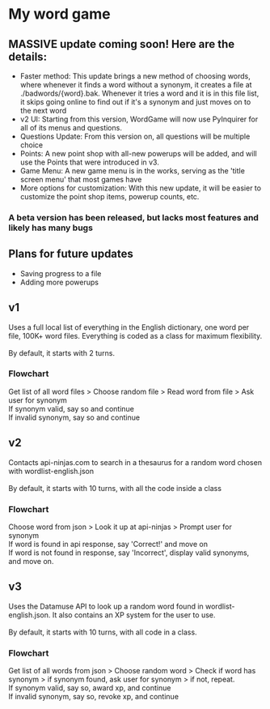 # My word game
## MASSIVE update coming soon! Here are the details:
- Faster method: This update brings a new method of choosing words, where whenever it finds a word without a synonym, it creates a file at ./badwords/{word}.bak. Whenever it tries a word and it is in this file list, it skips going online to find out if it's a synonym and just moves on to the next word
- v2 UI: Starting from this version, WordGame will now use PyInquirer for all of its menus and questions.
- Questions Update: From this version on, all questions will be multiple choice
- Points: A new point shop with all-new powerups will be added, and will use the Points that were introduced in v3.
- Game Menu: A new game menu is in the works, serving as the 'title screen menu' that most games have
- More options for customization: With this new update, it will be easier to customize the point shop items, powerup counts, etc.
### A beta version has been released, but lacks most features and likely has many bugs
## Plans for future updates
- Saving progress to a file
- Adding more powerups
## v1
Uses a full local list of everything in the English dictionary, one word per file, 100K+ word files. Everything is coded as a class for maximum flexibility.\
\
By default, it starts with 2 turns.
### Flowchart
Get list of all word files > Choose random file > Read word from file > Ask user for synonym\
If synonym valid, say so and continue\
If invalid synonym, say so and continue
## v2
Contacts api-ninjas.com to search in a thesaurus for a random word chosen with wordlist-english.json\
\
By default, it starts with 10 turns, with all the code inside a class
### Flowchart
Choose word from json > Look it up at api-ninjas > Prompt user for synonym\
If word is found in api response, say 'Correct!' and move on\
If word is not found in response, say 'Incorrect', display valid synonyms, and move on.
## v3
Uses the Datamuse API to look up a random word found in wordlist-english.json. It also contains an XP system for the user to use.\
\
By default, it starts with 10 turns, with all code in a class.
### Flowchart
Get list of all words from json > Choose random word > Check if word has synonym > if synonym found, ask user for synonym > if not, repeat.\
If synonym valid, say so, award xp, and continue\
If invalid synonym, say so, revoke xp, and continue

